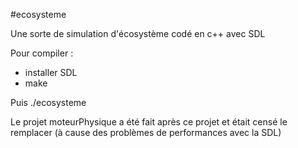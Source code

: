 #ecosysteme

Une sorte de simulation d'écosystème codé en c++ avec SDL

Pour compiler :
 * installer SDL
 * make

Puis ./ecosysteme

Le projet moteurPhysique a été fait après ce projet et était censé le remplacer (à cause des problèmes de performances avec la SDL)
